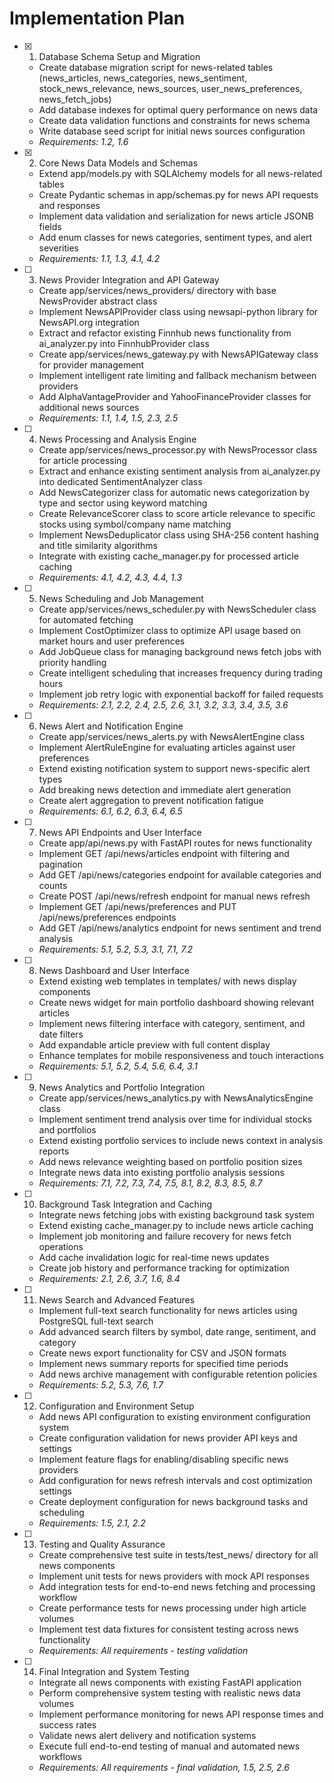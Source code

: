# Implementation Plan

- [x] 1. Database Schema Setup and Migration
  - Create database migration script for news-related tables (news_articles, news_categories, news_sentiment, stock_news_relevance, news_sources, user_news_preferences, news_fetch_jobs)
  - Add database indexes for optimal query performance on news data
  - Create data validation functions and constraints for news schema
  - Write database seed script for initial news sources configuration
  - _Requirements: 1.2, 1.6_

- [x] 2. Core News Data Models and Schemas
  - Extend app/models.py with SQLAlchemy models for all news-related tables
  - Create Pydantic schemas in app/schemas.py for news API requests and responses
  - Implement data validation and serialization for news article JSONB fields
  - Add enum classes for news categories, sentiment types, and alert severities
  - _Requirements: 1.1, 1.3, 4.1, 4.2_

- [ ] 3. News Provider Integration and API Gateway
  - Create app/services/news_providers/ directory with base NewsProvider abstract class
  - Implement NewsAPIProvider class using newsapi-python library for NewsAPI.org integration
  - Extract and refactor existing Finnhub news functionality from ai_analyzer.py into FinnhubProvider class
  - Create app/services/news_gateway.py with NewsAPIGateway class for provider management
  - Implement intelligent rate limiting and fallback mechanism between providers
  - Add AlphaVantageProvider and YahooFinanceProvider classes for additional news sources
  - _Requirements: 1.1, 1.4, 1.5, 2.3, 2.5_

- [ ] 4. News Processing and Analysis Engine
  - Create app/services/news_processor.py with NewsProcessor class for article processing
  - Extract and enhance existing sentiment analysis from ai_analyzer.py into dedicated SentimentAnalyzer class
  - Add NewsCategorizer class for automatic news categorization by type and sector using keyword matching
  - Create RelevanceScorer class to score article relevance to specific stocks using symbol/company name matching
  - Implement NewsDeduplicator class using SHA-256 content hashing and title similarity algorithms
  - Integrate with existing cache_manager.py for processed article caching
  - _Requirements: 4.1, 4.2, 4.3, 4.4, 1.3_

- [ ] 5. News Scheduling and Job Management
  - Create app/services/news_scheduler.py with NewsScheduler class for automated fetching
  - Implement CostOptimizer class to optimize API usage based on market hours and user preferences
  - Add JobQueue class for managing background news fetch jobs with priority handling
  - Create intelligent scheduling that increases frequency during trading hours
  - Implement job retry logic with exponential backoff for failed requests
  - _Requirements: 2.1, 2.2, 2.4, 2.5, 2.6, 3.1, 3.2, 3.3, 3.4, 3.5, 3.6_

- [ ] 6. News Alert and Notification Engine
  - Create app/services/news_alerts.py with NewsAlertEngine class
  - Implement AlertRuleEngine for evaluating articles against user preferences
  - Extend existing notification system to support news-specific alert types
  - Add breaking news detection and immediate alert generation
  - Create alert aggregation to prevent notification fatigue
  - _Requirements: 6.1, 6.2, 6.3, 6.4, 6.5_

- [ ] 7. News API Endpoints and User Interface
  - Create app/api/news.py with FastAPI routes for news functionality
  - Implement GET /api/news/articles endpoint with filtering and pagination
  - Add GET /api/news/categories endpoint for available categories and counts
  - Create POST /api/news/refresh endpoint for manual news refresh
  - Implement GET /api/news/preferences and PUT /api/news/preferences endpoints
  - Add GET /api/news/analytics endpoint for news sentiment and trend analysis
  - _Requirements: 5.1, 5.2, 5.3, 3.1, 7.1, 7.2_

- [ ] 8. News Dashboard and User Interface
  - Extend existing web templates in templates/ with news display components
  - Create news widget for main portfolio dashboard showing relevant articles
  - Implement news filtering interface with category, sentiment, and date filters
  - Add expandable article preview with full content display
  - Enhance templates for mobile responsiveness and touch interactions
  - _Requirements: 5.1, 5.2, 5.4, 5.6, 6.4, 3.1_

- [ ] 9. News Analytics and Portfolio Integration
  - Create app/services/news_analytics.py with NewsAnalyticsEngine class
  - Implement sentiment trend analysis over time for individual stocks and portfolios
  - Extend existing portfolio services to include news context in analysis reports
  - Add news relevance weighting based on portfolio position sizes
  - Integrate news data into existing portfolio analysis sessions
  - _Requirements: 7.1, 7.2, 7.3, 7.4, 7.5, 8.1, 8.2, 8.3, 8.5, 8.7_

- [ ] 10. Background Task Integration and Caching
  - Integrate news fetching jobs with existing background task system
  - Extend existing cache_manager.py to include news article caching
  - Implement job monitoring and failure recovery for news fetch operations
  - Add cache invalidation logic for real-time news updates
  - Create job history and performance tracking for optimization
  - _Requirements: 2.1, 2.6, 3.7, 1.6, 8.4_

- [ ] 11. News Search and Advanced Features
  - Implement full-text search functionality for news articles using PostgreSQL full-text search
  - Add advanced search filters by symbol, date range, sentiment, and category
  - Create news export functionality for CSV and JSON formats
  - Implement news summary reports for specified time periods
  - Add news archive management with configurable retention policies
  - _Requirements: 5.2, 5.3, 7.6, 1.7_

- [ ] 12. Configuration and Environment Setup
  - Add news API configuration to existing environment configuration system
  - Create configuration validation for news provider API keys and settings
  - Implement feature flags for enabling/disabling specific news providers
  - Add configuration for news refresh intervals and cost optimization settings
  - Create deployment configuration for news background tasks and scheduling
  - _Requirements: 1.5, 2.1, 2.2_

- [ ] 13. Testing and Quality Assurance
  - Create comprehensive test suite in tests/test_news/ directory for all news components
  - Implement unit tests for news providers with mock API responses
  - Add integration tests for end-to-end news fetching and processing workflow
  - Create performance tests for news processing under high article volumes
  - Implement test data fixtures for consistent testing across news functionality
  - _Requirements: All requirements - testing validation_

- [ ] 14. Final Integration and System Testing
  - Integrate all news components with existing FastAPI application
  - Perform comprehensive system testing with realistic news data volumes
  - Implement performance monitoring for news API response times and success rates
  - Validate news alert delivery and notification systems
  - Execute full end-to-end testing of manual and automated news workflows
  - _Requirements: All requirements - final validation, 1.5, 2.5, 2.6_